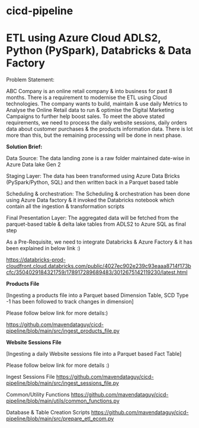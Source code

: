 # cicd-pipeline
# ETL using Azure Cloud ADLS2, Python (PySpark), Databricks & Data Factory

Problem Statement: 

ABC Company is an online retail company & into business for past 8 months. There is a requirement to modernise the ETL using Cloud technologies. The company wants to build, maintain & use daily Metrics to Analyse the Online Retail data to run & optimise the Digital Marketing Campaigns to further help boost sales.
To meet the above stated requirements, we need to process the daily website sessions, daily orders data about customer purchases & the products information data. There is lot more than this, but the remaining processing will be done in next phase.

<b>Solution Brief: </b>

Data Source: The data landing zone is a raw folder maintained date-wise in Azure Data lake Gen 2

Staging Layer:  The data has been transformed using Azure Data Bricks (PySpark/Python, SQL) and then written back in a Parquet based table 

Scheduling & orchestration:  The Scheduling & orchestration has been done using Azure Data factory & it invoked the Databricks notebook which contain all the ingestion & transformation scripts 

Final Presentation Layer:
The aggregated data will be fetched from the parquet-based table & delta lake tables from ADLS2 to Azure SQL as final step 

As a Pre-Requisite, we need to integrate Databricks & Azure Factory & it has been explained in below link :) 

https://databricks-prod-cloudfront.cloud.databricks.com/public/4027ec902e239c93eaaa8714f173bcfc/3504029184321759/178917289689483/3012675142119230/latest.html


<b>Products File  </b>

[Ingesting a products file into a Parquet based Dimension Table, SCD Type -1 has been followed to track changes in dimension]

Please follow below link for more details:) 

https://github.com/mavendataguy/cicd-pipeline/blob/main/src/ingest_products_file.py

<b>Website Sessions File </b>

[Ingesting a daily Website sessions file into a Parquet based Fact Table]

Please follow below link for more details :) 

Ingest Sessions File
https://github.com/mavendataguy/cicd-pipeline/blob/main/src/ingest_sessions_file.py

Common/Utility Functions
https://github.com/mavendataguy/cicd-pipeline/blob/main/utils/common_functions.py

Database &  Table Creation Scripts
https://github.com/mavendataguy/cicd-pipeline/blob/main/src/prepare_etl_ecom.py
